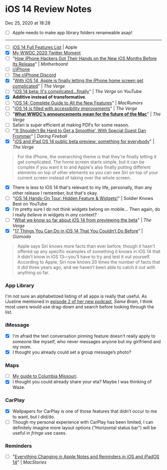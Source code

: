 # iOS 14 Review Notes
Dec 25, 2020 at 18:28
- [ ] Apple needs to make app library folders renameable asap! 

- - - -

- [ ] [iOS 14 Full Features List](https://www.apple.com/ios/ios-14-preview/features/) | Apple
- [x] [My WWDC 2020 Twitter Moment](https://twitter.com/i/events/1275137514609823751?s=20)
- [ ] "[How iPhone Hackers Got Their Hands on the New iOS Months Before Its Release](https://www.vice.com/en_us/article/5dzpxz/how-iphone-hackers-got-hands-on-new-ios-14-months-before-realease)" | *Motherboard*
- [ ] [r/iPhone](r/iPhone)
- [ ] [The r/iPhone Discord](https://discord.gg/iphone)
- [x] "[With iOS 14, Apple is finally letting the iPhone home screen get complicated](https://www.theverge.com/2020/6/24/21299924/ios-14-iphone-wwdc-2020-apple-home-screen-widgets-app-library-clips-pages-complexity)" | *The Verge*
- [ ] "[iOS 14 beta: It's complicated…finally](https://youtu.be/d6ai8ZGoYjY)" | *The Verge* on YouTube
- [x] **Additive instead of transformative**.
- [ ] "[iOS 14: Complete Guide to All the New Features](https://www.macrumors.com/roundup/ios-14/)" | *MacRumors*
- [ ] "[iOS 14 is filled with accessibility improvements](https://www.theverge.com/21302891/ios-14-accessibility-improvements-disabilities-hearing-blindness-motor-control)" | *The Verge*
- [ ] "[**What WWDC’s announcements mean for the future of the Mac**](https://www.theverge.com/2020/6/26/21304226/vergecast-podcast-apple-ios14-macos-wwdc-2020)" | *The Verge*
- [ ] Safari is super efficient at making PDFs for some reason.
- [ ] "[‘It Shouldn’t Be Hard to Get a Smoothie’, With Special Guest Dan Frommer](https://daringfireball.net/thetalkshow/2020/06/30/ep-288)" | *Daring Fireball*
- [x] "[iOS and iPad OS 14 public beta preview: something for everybody](https://www.theverge.com/21317904/ios-ipados-14-public-beta-preview-scribble-home-screen-widgets-apple-maps)" | *The Verge*
> For the iPhone, the overarching theme is that they're finally letting it get complicated. The home screen starts simple, but it can be complex if you want it to and Apple's also finally putting different elements on top of other elements so you can see Siri on top of your current screen instead of taking over the whole screen.  
- [x] There is less to iOS 14 that's relevant to my life, personally, than any other release I remember, but that's okay.
- [ ] "[iOS 14 Hands-On Tour: Hidden Feature & Widgets!](https://youtu.be/z2wNLoS0-HU)" | Soldier Knows Best on YouTube
- [x] I'm pretty sure I do not think widgets belong on mobile... Then again, do I really *believe in* widgets in *any* context?
- [ ] "[What we know so far about iOS 14 from previewing the beta](https://www.theverge.com/2020/7/10/21319878/ios-14-public-beta-google-pixel-3a-samsung-note-20-event-rumors-vergecast-412)" | *The Verge*
- [x] "[17 Things You Can Do in iOS 14 That You Couldn’t Do Before](https://gizmodo.com/17-things-you-can-do-in-ios-14-that-you-couldn-t-do-bef-1844975020)" | *Gizmodo*
> Apple says Siri knows more facts than ever before, though it hasn’t offered up any specific examples of something it knows in iOS 14 that it didn’t know in iOS 13—you’ll have to try and test it out yourself. According to Apple, Siri now knows 20 times the number of facts that it did three years ago, and we haven’t been able to catch it out with anything so far.  

### App Library
I'm not sure an alphabetized listing of all apps is really that useful. As iJustine mentioned in [episode 2 of her new podcast](), *Same Brain*, I think most users would use drag-down and search before looking through the list.

### iMessage
- [x] I'm afraid the text conversation pinning feature doesn't really apply to someone like myself, who never messages anyone but my girlfriend and my mom.
- [x] I thought you already could set a group message’s photo?

### Maps
- [ ] [My guide to Columbia Missouri](https://guides.apple.com/?ug=ChNDb2x1bWJpYSBFc3NlbnRpYWxzEg0Irk0Q9afRyfG15J1VEg4Irk0QjZS24KKtt%2FaIARINCK5NEM3DzPio6eW5bxINCK5NEIiv4bu1z92nCA%3D%3D).
- [x] I thought you could already share your eta?  Maybe I was thinking of Waze.

### CarPlay
- [x] Wallpapers for CarPlay is one of those features that didn’t occur to me to want, but I did/do.
- [ ] Though my personal experience with CarPlay has been limited, I can definitely imagine more layout options (“Horizontal status bar”) will be useful in *fringe* use cases.

### Reminders
- [ ] "[Everything Changing in Apple Notes and Reminders in iOS and iPadOS 14](https://www.macstories.net/stories/everything-changing-in-apple-notes-and-reminders-in-ios-and-ipados-14/)" | *MacStories*